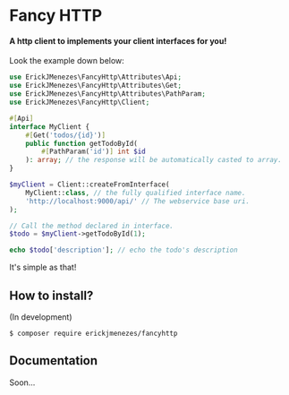 # Fancy HTTP
#### A http client to implements your client interfaces for you! 

Look the example down below:
~~~php
use ErickJMenezes\FancyHttp\Attributes\Api;
use ErickJMenezes\FancyHttp\Attributes\Get;
use ErickJMenezes\FancyHttp\Attributes\PathParam;
use ErickJMenezes\FancyHttp\Client;

#[Api]
interface MyClient {
    #[Get('todos/{id}')]
    public function getTodoById(
        #[PathParam('id')] int $id
    ): array; // the response will be automatically casted to array.
}

$myClient = Client::createFromInterface(
    MyClient::class, // the fully qualified interface name.
    'http://localhost:9000/api/' // The webservice base uri.
);

// Call the method declared in interface.
$todo = $myClient->getTodoById(1);

echo $todo['description']; // echo the todo's description
~~~
It's simple as that!

## How to install?
(In development)
~~~shell
$ composer require erickjmenezes/fancyhttp
~~~

## Documentation
Soon...
